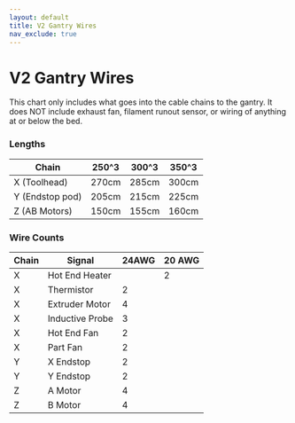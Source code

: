 ```yaml
---
layout: default
title: V2 Gantry Wires
nav_exclude: true
---
```


# V2 Gantry Wires

This chart only includes what goes into the cable chains to the gantry.  It does NOT include exhaust fan, filament runout sensor, or wiring of anything at or below the bed.

### Lengths

| Chain | 250^3 | 300^3 | 350^3 |
|---|---|---|---|
| X (Toolhead) | 270cm | 285cm | 300cm|
| Y (Endstop pod) | 205cm | 215cm | 225cm |
| Z (AB Motors) | 150cm | 155cm | 160cm |

### Wire Counts

| Chain | Signal | 24AWG | 20 AWG |
|---|---|---|---|
| X | Hot End Heater| | 2 |
| X | Thermistor | 2 | |
| X | Extruder Motor | 4 | |
| X | Inductive Probe | 3 | |
| X | Hot End Fan | 2 | |
| X | Part Fan | 2 | |
| Y | X Endstop | 2 | |
| Y | Y Endstop | 2 | |
| Z | A Motor | 4 | |
| Z | B Motor | 4 | |
